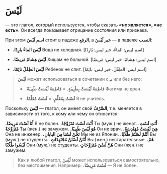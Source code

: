 ﻿#  لَيْسَ
 — это глагол, который используется, чтобы сказать **«не является», «не есть»**. Он всегда показывает отрицание состояния или признака.

При этом **اسم لَيْسَ** стоит в падеже **الرفع**, а **خبر لَيْسَ** — в падеже **النصب**:
-   **.لَيْسَ الماءُ بارِدًا** Вода не холодная.
[اسم ليس: الماءُ، خبر ليس: بَارِدًا]

-   **.لَيْسَ هِشامٌ مَريضًا** Хишам не больной.
[اسم ليس: هِشامٌ، خبر ليس: مَريضًا]

-  **.لَيْسَ الطِفْلُ نائِمًا** Ребёнок не спит.
[اسم ليس: الطِفْلُ، خبر ليس: نائِمًا]

> **لَيْسَ** может использоваться в сочетании с **بـِ** или без него:
>     
> -   **.فاطِمَةُ لَيْسَتْ بِطَبِيبَةٍ.** =  **فاطِمَةُ لَيْسَتْ طَبِيبَةً**  Фатима не врач.
>     
> -   **.لَسْتُ بِمُعَلِّمٍ.** = **لَسْتُ مُعَلِّمًا** Я не учитель.

Поскольку **لَيْسَ**  — глагол, он имеет свой  **الصَّرْفُ**, т.е. меняется в зависимости от того, к кому или чему он относится:
    
   
**.أَنَا لَسْتُ مَرِيضًا** Я не болен.
 **.أَنْتَ لَسْتَ مُتَزَوِّجًا** Ты (муж.) не женат.
 **.أَنْتِ لَسْتِ مُتَزَوِّجَةً** Ты (жен.) не замужем.
**.هُوَ لَيْسَ طَبِيبًا** Он не врач.
 **.هِيَ لَيْسَتْ مُهَنْدِسَةً** Она не инженер.
**.نَحْنُ لَسْنا مِنَ اليابانِ** Мы не из Японии.
**.أَنْتُمْ لَسْتُمْ طُلّابًا** Вы (муж.) не студенты.
**.أَنْتُنَّ لَسْتُنَّ مُجْتَهِدَاتٍ** Вы (жен.) нестарательные.
**.هُمْ لَيْسُوا طُلّابًا** Они (муж.) не студенты.
 **هُنَّ لَسْنَ مُتَزَوِّجَاتٍ** Они (жен.) не замужем.

> Как и любой глагол, **لَيْسَ**  может использоваться самостоятельно, без местоимения. Например:
> **.لَسْتُ مَرِيضًا** — Я не болен.


    
